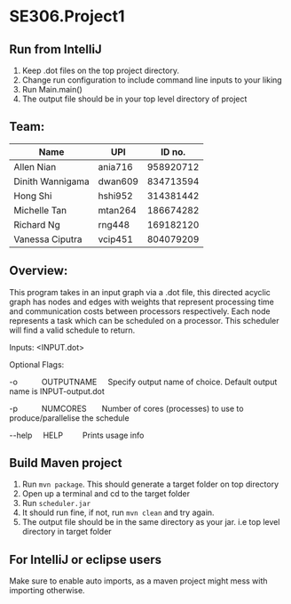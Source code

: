 # SE306.Project1

## Run from IntelliJ
1. Keep .dot files on the top project directory.
2. Change run configuration to include command line inputs to your liking
3. Run Main.main()
4. The output file should be in your top level directory of project

## Team:
| Name | UPI  | ID no.  |
|---|---|---|
| Allen Nian | ania716 | 958920712 |
| Dinith Wannigama | dwan609 | 834713594 |
| Hong Shi | hshi952 | 314381442 |
| Michelle Tan | mtan264 | 186674282 |
| Richard Ng | rng448 | 169182120 |
| Vanessa Ciputra | vcip451 | 804079209 |


## Overview:
This program takes in an input graph via a .dot file, this directed acyclic graph has nodes and edges with weights that represent processing time and communication costs between processors respectively. Each node represents a task which can be scheduled on a processor. This scheduler will find a valid schedule to return.

Inputs: <INPUT.dot>  <NUMBER OF PROCESSES>  <OPTIONAL-FLAGS>

Optional Flags:

-o &nbsp; &nbsp; &nbsp; &nbsp; &nbsp; OUTPUTNAME &nbsp; &nbsp; Specify output name of choice. Default output name is INPUT-output.dot

-p &nbsp; &nbsp; &nbsp; &nbsp; &nbsp; NUMCORES &nbsp; &nbsp; &nbsp; Number of cores (processes) to use to produce/parallelise the schedule

--help &nbsp; &nbsp; HELP  &nbsp; &nbsp; &nbsp; &nbsp; Prints usage info

## Build Maven project

1. Run `mvn package`. This should generate a target folder on top directory
2. Open up a terminal and cd to the target folder
3. Run `scheduler.jar`
4. It should run fine, if not, run `mvn clean` and try again.
5. The output file should be in the same directory as your jar. i.e top level directory in target folder

## For IntelliJ or eclipse users

Make sure to enable auto imports, as a maven project might mess with importing otherwise.

